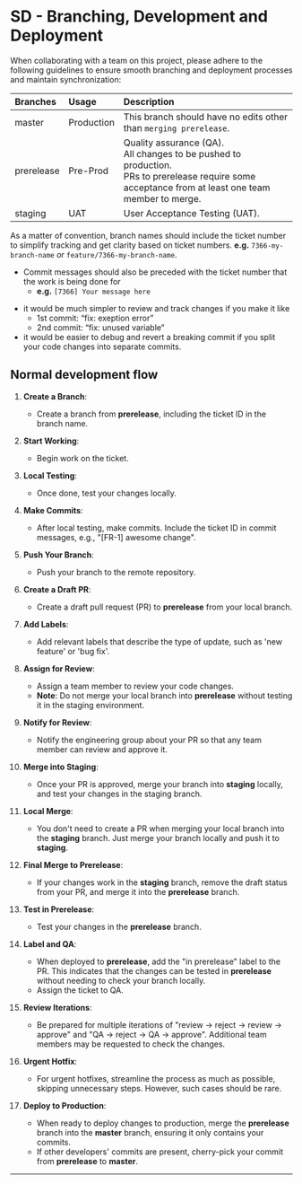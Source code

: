 # SD - Branching, Development and Deployment
When collaborating with a team on this project, please adhere to the following guidelines to ensure smooth branching and deployment processes and maintain synchronization:


| Branches   | Usage       | Description                                                                      |
|:------------|:-------------|:----------------------------------------------------------------------------------|
| master     | Production  | This branch should have no edits other than `merging prerelease`.                  |
| prerelease | Pre-Prod    | Quality assurance (QA).<br>All changes to be pushed to production.<br>PRs to prerelease require some acceptance from at least one team member to merge. |
| staging | UAT | User Acceptance Testing (UAT). |


As a matter of convention, branch names should include the ticket number to simplify tracking and get clarity based on ticket numbers.
**e.g.** `7366-my-branch-name` *or* `feature/7366-my-branch-name`.

* Commit messages should also be preceded with the ticket number that the work is being done for
    * **e.g.** `[7366] Your message here`
- it would be much simpler to review and track changes if you make it like
	- 1st commit: “fix: exeption error”
	- 2nd commit: “fix: unused variable”
- it would be easier to debug and revert a breaking commit if you split your code changes into separate commits.


## Normal development flow

1. **Create a Branch**: 
   - Create a branch from **prerelease**, including the ticket ID in the branch name.

2. **Start Working**:
   - Begin work on the ticket.

3. **Local Testing**:
   - Once done, test your changes locally.

4. **Make Commits**:
   - After local testing, make commits. Include the ticket ID in commit messages, e.g., "[FR-1] awesome change".

5. **Push Your Branch**:
   - Push your branch to the remote repository.

6. **Create a Draft PR**:
   - Create a draft pull request (PR) to **prerelease** from your local branch.

7. **Add Labels**:
   - Add relevant labels that describe the type of update, such as 'new feature' or 'bug fix'.

8. **Assign for Review**:
   - Assign a team member to review your code changes.
   - **Note**: Do not merge your local branch into **prerelease** without testing it in the staging environment.

9. **Notify for Review**:
   - Notify the engineering group about your PR so that any team member can review and approve it.

10. **Merge into Staging**:
    - Once your PR is approved, merge your branch into **staging** locally, and test your changes in the staging branch.

11. **Local Merge**:
    - You don't need to create a PR when merging your local branch into the **staging** branch. Just merge your branch locally and push it to **staging**.

12. **Final Merge to Prerelease**:
    - If your changes work in the **staging** branch, remove the draft status from your PR, and merge it into the **prerelease** branch.

13. **Test in Prerelease**:
    - Test your changes in the **prerelease** branch.

14. **Label and QA**:
    - When deployed to **prerelease**, add the "in prerelease" label to the PR. This indicates that the changes can be tested in **prerelease** without needing to check your branch locally.
    - Assign the ticket to QA.

15. **Review Iterations**:
    - Be prepared for multiple iterations of "review -> reject -> review -> approve" and "QA -> reject -> QA -> approve". Additional team members may be requested to check the changes.

16. **Urgent Hotfix**:
    - For urgent hotfixes, streamline the process as much as possible, skipping unnecessary steps. However, such cases should be rare.

17. **Deploy to Production**:
    - When ready to deploy changes to production, merge the **prerelease** branch into the **master** branch, ensuring it only contains your commits.
    - If other developers' commits are present, cherry-pick your commit from **prerelease** to **master**.

---
